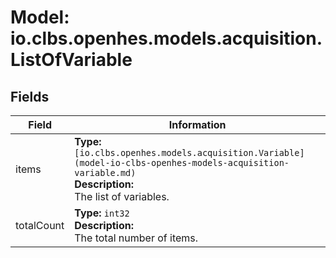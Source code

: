 # Model: io.clbs.openhes.models.acquisition.ListOfVariable

## Fields

| Field | Information |
| --- | --- |
| items | <b>Type:</b> `[io.clbs.openhes.models.acquisition.Variable](model-io-clbs-openhes-models-acquisition-variable.md)`<br><b>Description:</b><br>The list of variables. |
| totalCount | <b>Type:</b> `int32`<br><b>Description:</b><br>The total number of items. |

